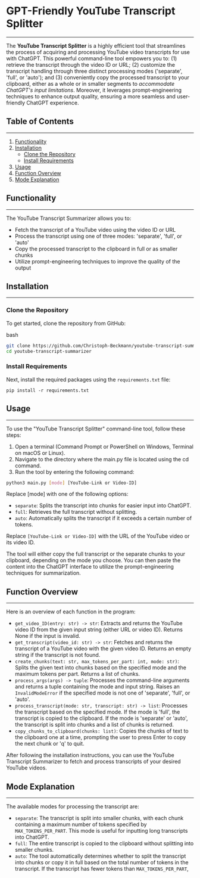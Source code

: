# GPT-Friendly YouTube Transcript Splitter
---

The **YouTube Transcript Splitter** is a highly efficient tool that streamlines the process of acquiring and processing YouTube video transcripts for use with ChatGPT. This powerful command-line tool empowers you to: (1) retrieve the transcript through the video ID or URL; (2) customize the transcript handling through three distinct processing modes ('separate', 'full', or 'auto'); and (3) conveniently copy the processed transcript to your clipboard, either as a whole or in smaller segments to *accommodate ChatGPT's input limitations*. Moreover, it leverages prompt-engineering techniques to enhance output quality, ensuring a more seamless and user-friendly ChatGPT experience.

## Table of Contents
---

1.  [Functionality](#functionality)
2.  [Installation](#installation)
    *   [Clone the Repository](#clone-the-repository)
    *   [Install Requirements](#install-requirements)
3.  [Usage](#usage)
4.  [Function Overview](#function-overview)
5.  [Mode Explanation](#mode-explanation)

## Functionality
---

The YouTube Transcript Summarizer allows you to:

*   Fetch the transcript of a YouTube video using the video ID or URL
*   Process the transcript using one of three modes: 'separate', 'full', or 'auto'
*   Copy the processed transcript to the clipboard in full or as smaller chunks
*   Utilize prompt-engineering techniques to improve the quality of the output

## Installation
---

### Clone the Repository

To get started, clone the repository from GitHub:

bash

```bash
git clone https://github.com/Christoph-Beckmann/youtube-transcript-summarizer.git
cd youtube-transcript-summarizer
```

### Install Requirements

Next, install the required packages using the `requirements.txt` file:

`pip install -r requirements.txt`

## Usage
---
To use the "YouTube Transcript Splitter" command-line tool, follow these steps:

1. Open a terminal (Command Prompt or PowerShell on Windows, Terminal on macOS or Linux).
2. Navigate to the directory where the main.py file is located using the cd command.
3. Run the tool by entering the following command:

```sh
python3 main.py [mode] [YouTube-Link or Video-ID]
```

Replace [mode] with one of the following options:

- `separate`: Splits the transcript into chunks for easier input into ChatGPT.
- `full`: Retrieves the full transcript without splitting.
- `auto`: Automatically splits the transcript if it exceeds a certain number of tokens.

Replace `[YouTube-Link or Video-ID]` with the URL of the YouTube video or its video ID.

The tool will either copy the full transcript or the separate chunks to your clipboard, depending on the mode you choose. You can then paste the content into the ChatGPT interface to utilize the prompt-engineering techniques for summarization.

## Function Overview
---

Here is an overview of each function in the program:

*   `get_video_ID(entry: str) -> str`: Extracts and returns the YouTube video ID from the given input string (either URL or video ID). Returns None if the input is invalid.
*   `get_transcript(video_id: str) -> str`: Fetches and returns the transcript of a YouTube video with the given video ID. Returns an empty string if the transcript is not found.
*   `create_chunks(text: str, max_tokens_per_part: int, mode: str)`: Splits the given text into chunks based on the specified mode and the maximum tokens per part. Returns a list of chunks.
*   `process_args(args) -> tuple`: Processes the command-line arguments and returns a tuple containing the mode and input string. Raises an `InvalidModeError` if the specified mode is not one of 'separate', 'full', or 'auto'.
*   `process_transcript(mode: str, transcript: str) -> list`: Processes the transcript based on the specified mode. If the mode is 'full', the transcript is copied to the clipboard. If the mode is 'separate' or 'auto', the transcript is split into chunks and a list of chunks is returned.
*   `copy_chunks_to_clipboard(chunks: list)`: Copies the chunks of text to the clipboard one at a time, prompting the user to press Enter to copy the next chunk or 'q' to quit.

After following the installation instructions, you can use the YouTube Transcript Summarizer to fetch and process transcripts of your desired YouTube videos.

## Mode Explanation
---

The available modes for processing the transcript are:

*   `separate`: The transcript is split into smaller chunks, with each chunk containing a maximum number of tokens specified by `MAX_TOKENS_PER_PART`. This mode is useful for inputting long transcripts into ChatGPT.
*   `full`: The entire transcript is copied to the clipboard without splitting into smaller chunks.
*   `auto`: The tool automatically determines whether to split the transcript into chunks or copy it in full based on the total number of tokens in the transcript. If the transcript has fewer tokens than `MAX_TOKENS_PER_PART`,